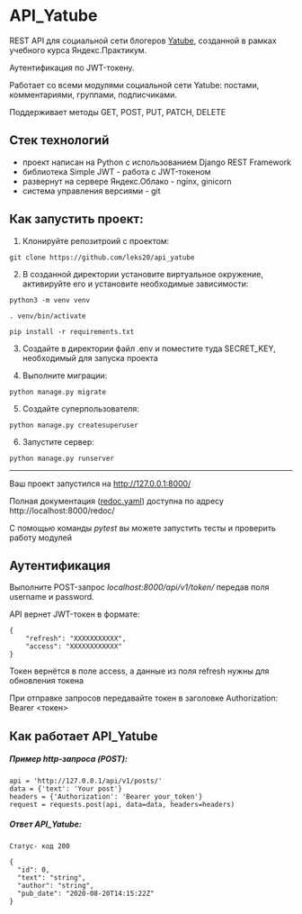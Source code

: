 
# API_Yatube

REST API для социальной сети блогеров [Yatube](https://blog-yatube.tk), созданной в рамках учебного курса Яндекс.Практикум.

Аутентификация по JWT-токену.

Работает со всеми модулями социальной сети Yatube: постами, комментариями, группами, подписчиками.

Поддерживает методы GET, POST, PUT, PATCH, DELETE

## Стек технологий
- проект написан на Python с использованием Django REST Framework
- библиотека Simple JWT - работа с JWT-токеном
- развернут на сервере Яндекс.Облако - nginx, ginicorn
- система управления версиями - git

## Как запустить проект:

1) Клонируйте репозитроий с проектом:
```
git clone https://github.com/leks20/api_yatube
```
2) В созданной директории установите виртуальное окружение, активируйте его и установите необходимые зависимости:
```
python3 -m venv venv

. venv/bin/activate

pip install -r requirements.txt
```
3) Создайте в директории файл .env и поместите туда SECRET_KEY, необходимый для запуска проекта

4) Выполните миграции:
```
python manage.py migrate
```
5) Создайте суперпользователя:
```
python manage.py createsuperuser
```
6) Запустите сервер:
```
python manage.py runserver
```
____________________________________

Ваш проект запустился на http://127.0.0.1:8000/

Полная документация ([redoc.yaml](https://github.com/leks20/api_yatube/blob/master/static/redoc.yaml)) доступна по адресу http://localhost:8000/redoc/

С помощью команды *pytest* вы можете запустить тесты и проверить работу модулей

## Аутентификация

Выполните POST-запрос *localhost:8000/api/v1/token/* передав поля username и password.

API вернет JWT-токен в формате:

    {
        "refresh": "ХХХХХХХХХХХ",
        "access": "ХХХХХХХХХХХХ"
    }
    
Токен вернётся в поле access, а данные из поля refresh нужны для обновления токена

При отправке запроcов передавайте токен в заголовке Authorization: Bearer <токен>

## Как работает API_Yatube

##### Пример http-запроса (POST):
```
api = 'http://127.0.0.1/api/v1/posts/'
data = {'text': 'Your post'}
headers = {'Authorization': 'Bearer your_token'}
request = requests.post(api, data=data, headers=headers)
```
##### Ответ API_Yatube:
```
Статус- код 200

{
  "id": 0,
  "text": "string",
  "author": "string",
  "pub_date": "2020-08-20T14:15:22Z"
}
```
